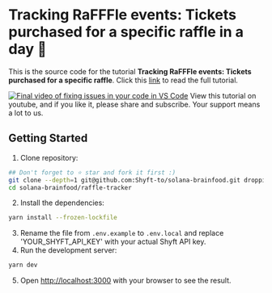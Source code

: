 # Tracking RaFFFle events: Tickets purchased for a specific raffle in a day 🎫
This is the source code for the tutorial **Tracking RaFFFle events: Tickets purchased for a specific raffle**. Click this [link](https://blogs.shyft.to/how-to-track-ticket-purchased-for-a-famous-fox-raffle-on-solana-9db91a36acd) to read the full tutorial.

[![Final video of fixing issues in your code in VS Code](https://img.youtube.com/vi/hq25WaMWVHs/maxresdefault.jpg)](https://www.youtube.com/watch?v=hq25WaMWVHs)
View this tutorial on youtube, and if you like it, please share and subscribe. Your support means a lot to us.


## Getting Started
1. Clone repository:
```bash
## Don't forget to ⭐ star and fork it first :)
git clone --depth=1 git@github.com:Shyft-to/solana-brainfood.git droppii-b2b
cd solana-brainfood/raffle-tracker
```
2. Install the dependencies:
```bash
yarn install --frozen-lockfile
```
3. Rename the file from `.env.example` to `.env.local` and replace 'YOUR_SHYFT_API_KEY' with your actual Shyft API key.
4. Run the development server:
```bash
yarn dev
```
5. Open [http://localhost:3000](http://localhost:3000) with your browser to see the result.


